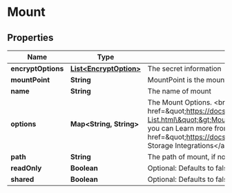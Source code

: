 
# Mount

## Properties
Name | Type | Description | Notes
------------ | ------------- | ------------- | -------------
**encryptOptions** | [**List&lt;EncryptOption&gt;**](EncryptOption.md) | The secret information |  [optional]
**mountPoint** | **String** | MountPoint is the mount point of source. |  [optional]
**name** | **String** | The name of mount |  [optional]
**options** | **Map&lt;String, String&gt;** | The Mount Options. &lt;br&gt; Refer to &lt;a href&#x3D;\&quot;https://docs.alluxio.io/os/user/stable/en/reference/Properties-List.html\&quot;&gt;Mount Options&lt;/a&gt;.  &lt;br&gt; The option has Prefix &#39;fs.&#39; And you can Learn more from &lt;a href&#x3D;\&quot;https://docs.alluxio.io/os/user/stable/en/ufs/S3.html\&quot;&gt;The Storage Integrations&lt;/a&gt; |  [optional]
**path** | **String** | The path of mount, if not set will be /{Name} |  [optional]
**readOnly** | **Boolean** | Optional: Defaults to false (read-write). |  [optional]
**shared** | **Boolean** | Optional: Defaults to false (shared). |  [optional]



